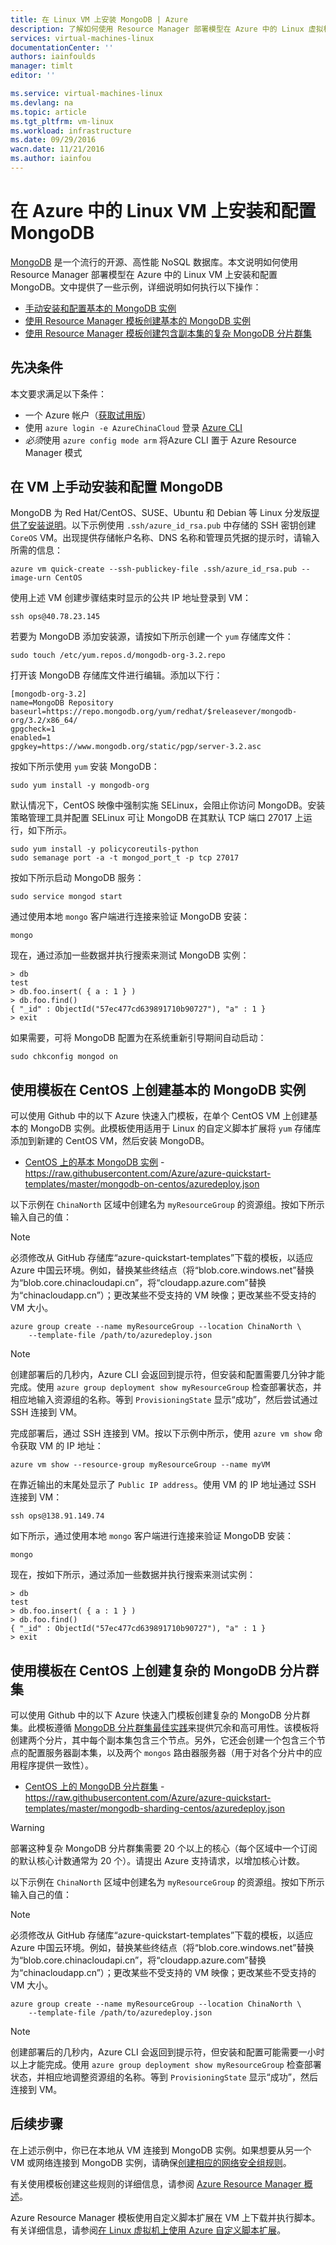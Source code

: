 ```yaml
---
title: 在 Linux VM 上安装 MongoDB | Azure
description: 了解如何使用 Resource Manager 部署模型在 Azure 中的 Linux 虚拟机上安装和配置 MongoDB。
services: virtual-machines-linux
documentationCenter: ''
authors: iainfoulds
manager: timlt
editor: ''

ms.service: virtual-machines-linux
ms.devlang: na
ms.topic: article
ms.tgt_pltfrm: vm-linux
ms.workload: infrastructure
ms.date: 09/29/2016
wacn.date: 11/21/2016
ms.author: iainfou
---
```


# 在 Azure 中的 Linux VM 上安装和配置 MongoDB
[MongoDB](http://www.mongodb.org) 是一个流行的开源、高性能 NoSQL 数据库。本文说明如何使用 Resource Manager 部署模型在 Azure 中的 Linux VM 上安装和配置 MongoDB。文中提供了一些示例，详细说明如何执行以下操作：

- [手动安装和配置基本的 MongoDB 实例](#manually-install-and-configure-mongodb-on-a-vm)
- [使用 Resource Manager 模板创建基本的 MongoDB 实例](#create-basic-mongodb-instance-on-centos-using-a-template)
- [使用 Resource Manager 模板创建包含副本集的复杂 MongoDB 分片群集](#create-a-complex-mongodb-sharded-cluster-on-centos-using-a-template)

## 先决条件
本文要求满足以下条件：

- 一个 Azure 帐户（[获取试用版](https://www.azure.cn/pricing/1rmb-trial/)）
- 使用 `azure login -e AzureChinaCloud` 登录 [Azure CLI](../xplat-cli-install.md)
- *必须*使用 `azure config mode arm` 将Azure CLI 置于 Azure Resource Manager 模式

## <a name="manually-install-and-configure-mongodb-on-a-vm"></a> 在 VM 上手动安装和配置 MongoDB
MongoDB 为 Red Hat/CentOS、SUSE、Ubuntu 和 Debian 等 Linux 分发版[提供了安装说明](https://docs.mongodb.com/manual/administration/install-on-linux/)。以下示例使用 `.ssh/azure_id_rsa.pub` 中存储的 SSH 密钥创建 `CoreOS` VM。出现提供存储帐户名称、DNS 名称和管理员凭据的提示时，请输入所需的信息：

```
azure vm quick-create --ssh-publickey-file .ssh/azure_id_rsa.pub --image-urn CentOS
```

使用上述 VM 创建步骤结束时显示的公共 IP 地址登录到 VM：

```
ssh ops@40.78.23.145
```

若要为 MongoDB 添加安装源，请按如下所示创建一个 `yum` 存储库文件：

```
sudo touch /etc/yum.repos.d/mongodb-org-3.2.repo
```

打开该 MongoDB 存储库文件进行编辑。添加以下行：

```
[mongodb-org-3.2]
name=MongoDB Repository
baseurl=https://repo.mongodb.org/yum/redhat/$releasever/mongodb-org/3.2/x86_64/
gpgcheck=1
enabled=1
gpgkey=https://www.mongodb.org/static/pgp/server-3.2.asc
```

按如下所示使用 `yum` 安装 MongoDB：

```
sudo yum install -y mongodb-org
```

默认情况下，CentOS 映像中强制实施 SELinux，会阻止你访问 MongoDB。安装策略管理工具并配置 SELinux 可让 MongoDB 在其默认 TCP 端口 27017 上运行，如下所示。

```
sudo yum install -y policycoreutils-python
sudo semanage port -a -t mongod_port_t -p tcp 27017
```

按如下所示启动 MongoDB 服务：

```
sudo service mongod start
```

通过使用本地 `mongo` 客户端进行连接来验证 MongoDB 安装：

```
mongo
```

现在，通过添加一些数据并执行搜索来测试 MongoDB 实例：

```
> db
test
> db.foo.insert( { a : 1 } )  
> db.foo.find()  
{ "_id" : ObjectId("57ec477cd639891710b90727"), "a" : 1 }
> exit
```

如果需要，可将 MongoDB 配置为在系统重新引导期间自动启动：

```
sudo chkconfig mongod on
```

## <a name="create-basic-mongodb-instance-on-centos-using-a-template"></a> 使用模板在 CentOS 上创建基本的 MongoDB 实例
可以使用 Github 中的以下 Azure 快速入门模板，在单个 CentOS VM 上创建基本的 MongoDB 实例。此模板使用适用于 Linux 的自定义脚本扩展将 `yum` 存储库添加到新建的 CentOS VM，然后安装 MongoDB。

- [CentOS 上的基本 MongoDB 实例](https://github.com/Azure/azure-quickstart-templates/tree/master/mongodb-on-centos) - https://raw.githubusercontent.com/Azure/azure-quickstart-templates/master/mongodb-on-centos/azuredeploy.json

以下示例在 `ChinaNorth` 区域中创建名为 `myResourceGroup` 的资源组。按如下所示输入自己的值：

>[!NOTE]
> 必须修改从 GitHub 存储库“azure-quickstart-templates”下载的模板，以适应 Azure 中国云环境。例如，替换某些终结点（将“blob.core.windows.net”替换为“blob.core.chinacloudapi.cn”，将“cloudapp.azure.com”替换为“chinacloudapp.cn”）；更改某些不受支持的 VM 映像；更改某些不受支持的 VM 大小。

```
azure group create --name myResourceGroup --location ChinaNorth \
    --template-file /path/to/azuredeploy.json
```

> [!NOTE]
> 创建部署后的几秒内，Azure CLI 会返回到提示符，但安装和配置需要几分钟才能完成。使用 `azure group deployment show myResourceGroup` 检查部署状态，并相应地输入资源组的名称。等到 `ProvisioningState` 显示“成功”，然后尝试通过 SSH 连接到 VM。

完成部署后，通过 SSH 连接到 VM。按以下示例中所示，使用 `azure vm show` 命令获取 VM 的 IP 地址：

```
azure vm show --resource-group myResourceGroup --name myVM
```

在靠近输出的末尾处显示了 `Public IP address`。使用 VM 的 IP 地址通过 SSH 连接到 VM：

```
ssh ops@138.91.149.74
```

如下所示，通过使用本地 `mongo` 客户端进行连接来验证 MongoDB 安装：

```
mongo
```

现在，按如下所示，通过添加一些数据并执行搜索来测试实例：

```
> db
test
> db.foo.insert( { a : 1 } )  
> db.foo.find()  
{ "_id" : ObjectId("57ec477cd639891710b90727"), "a" : 1 }
> exit
```

## <a name="create-a-complex-mongodb-sharded-cluster-on-centos-using-a-template"></a> 使用模板在 CentOS 上创建复杂的 MongoDB 分片群集
可以使用 Github 中的以下 Azure 快速入门模板创建复杂的 MongoDB 分片群集。此模板遵循 [MongoDB 分片群集最佳实践](https://docs.mongodb.com/manual/core/sharded-cluster-components/)来提供冗余和高可用性。该模板将创建两个分片，其中每个副本集包含三个节点。另外，它还会创建一个包含三个节点的配置服务器副本集，以及两个 `mongos` 路由器服务器（用于对各个分片中的应用程序提供一致性）。

- [CentOS 上的 MongoDB 分片群集](https://github.com/Azure/azure-quickstart-templates/tree/master/mongodb-sharding-centos) - https://raw.githubusercontent.com/Azure/azure-quickstart-templates/master/mongodb-sharding-centos/azuredeploy.json

> [!WARNING]
> 部署这种复杂 MongoDB 分片群集需要 20 个以上的核心（每个区域中一个订阅的默认核心计数通常为 20 个）。请提出 Azure 支持请求，以增加核心计数。

以下示例在 `ChinaNorth` 区域中创建名为 `myResourceGroup` 的资源组。按如下所示输入自己的值：

>[!NOTE]
> 必须修改从 GitHub 存储库“azure-quickstart-templates”下载的模板，以适应 Azure 中国云环境。例如，替换某些终结点（将“blob.core.windows.net”替换为“blob.core.chinacloudapi.cn”，将“cloudapp.azure.com”替换为“chinacloudapp.cn”）；更改某些不受支持的 VM 映像；更改某些不受支持的 VM 大小。

```
azure group create --name myResourceGroup --location ChinaNorth \
    --template-file /path/to/azuredeploy.json
```

> [!NOTE]
> 创建部署后的几秒内，Azure CLI 会返回到提示符，但安装和配置可能需要一小时以上才能完成。使用 `azure group deployment show myResourceGroup` 检查部署状态，并相应地调整资源组的名称。等到 `ProvisioningState` 显示“成功”，然后连接到 VM。

## 后续步骤
在上述示例中，你已在本地从 VM 连接到 MongoDB 实例。如果想要从另一个 VM 或网络连接到 MongoDB 实例，请确保[创建相应的网络安全组规则](./virtual-machines-linux-nsg-quickstart.md)。

有关使用模板创建这些规则的详细信息，请参阅 [Azure Resource Manager 概述](../azure-resource-manager/resource-group-overview.md)。

Azure Resource Manager 模板使用自定义脚本扩展在 VM 上下载并执行脚本。有关详细信息，请参阅[在 Linux 虚拟机上使用 Azure 自定义脚本扩展](./virtual-machines-linux-extensions-customscript.md)。

<!---HONumber=Mooncake_1114_2016-->